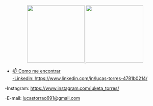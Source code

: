 <div align="center">
  <a href="https://github.com/LucasMSilva2">
  <img height="180em" src="https://github-readme-stats.vercel.app/api?username=LucasMSilva2&show_icons=true&theme=dark&include_all_commits=true&count_private=true"/>
  <img height="180em" src="https://github-readme-stats.vercel.app/api/top-langs/?username=LucasMSilva2&layout=compact&langs_count=7&theme=dark"/>
</div>

- 📫 Como me encontrar <br/>
-Linkedin: https://www.linkedin.com/in/lucas-torres-4781b0214/
   
-Instagram: https://www.instagram.com/luketa_torres/
  
-E-mail: lucastorrao691@gmail.com
